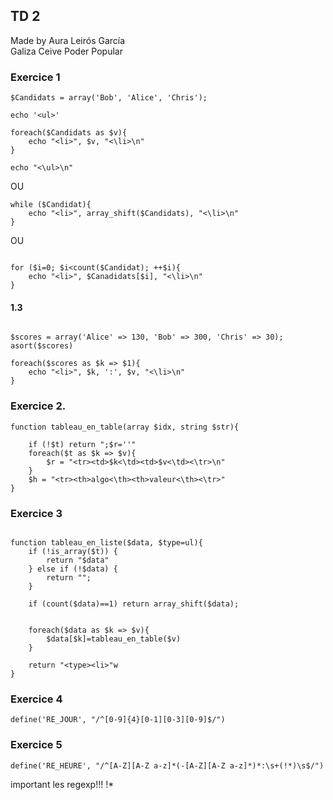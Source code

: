 ## TD 2

Made by Aura Leirós García\
Galiza Ceive Poder Popular

### Exercice 1

~~~
$Candidats = array('Bob', 'Alice', 'Chris');

echo '<ul>'

foreach($Candidats as $v){
    echo "<li>", $v, "<\li>\n"
}

echo "<\ul>\n"

~~~

OU

~~~
while ($Candidat){
    echo "<li>", array_shift($Candidats), "<\li>\n"
}
~~~

OU

~~~

for ($i=0; $i<count($Candidat); ++$i){
    echo "<li>", $Canadidats[$i], "<\li>\n"
}

~~~



#### 1.3
~~~

$scores = array('Alice' => 130, 'Bob' => 300, 'Chris' => 30);
asort($scores)

foreach($scores as $k => $1){
    echo "<li>", $k, ':', $v, "<\li>\n"
}
~~~

### Exercice 2.

~~~
function tableau_en_table(array $idx, string $str){

    if (!$t) return ";$r=''"
    foreach($t as $k => $v){
        $r = "<tr><td>$k<\td><td>$v<\td><\tr>\n"
    }
    $h = "<tr><th>algo<\th><th>valeur<\th><\tr>"
}
~~~

### Exercice 3

~~~

function tableau_en_liste($data, $type=ul){
    if (!is_array($t)) {
        return "$data"
    } else if (!$data) {
        return "";
    }

    if (count($data)==1) return array_shift($data);


    foreach($data as $k => $v){
        $data[$k]=tableau_en_table($v)
    }

    return "<type><li>"w
}

~~~

### Exercice 4

~~~
define('RE_JOUR', "/^[0-9]{4}[0-1][0-3][0-9]$/")
~~~

### Exercice 5

~~~
define('RE_HEURE', "/^[A-Z][A-Z a-z]*(-[A-Z][A-Z a-z]*)*:\s+(!*)\s$/")
~~~

important les regexp!!!
!*